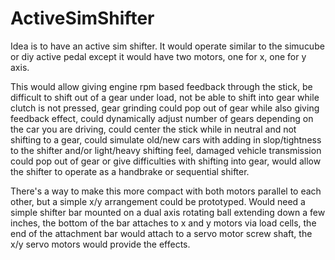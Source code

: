 # ActiveSimShifter
Idea is to have an active sim shifter.
It would operate similar to the simucube or diy active pedal except it would have two motors, one for x, one for y axis.

This would allow giving engine rpm based feedback through the stick, 
  be difficult to shift out of a gear under load, 
  not be able to shift into gear while clutch is not pressed, 
  gear grinding could pop out of gear while also giving feedback effect, 
  could dynamically adjust number of gears depending on the car you are driving, 
  could center the stick while in neutral and not shifting to a gear, 
  could simulate old/new cars with adding in slop/tightness to the shifter and/or light/heavy shifting feel,
  damaged vehicle transmission could pop out of gear or give difficulties with shifting into gear,
  would allow the shifter to operate as a handbrake or sequential shifter.

There's a way to make this more compact with both motors parallel to each other, but a simple x/y arrangement could be prototyped.
Would need a simple shifter bar mounted on a dual axis rotating ball extending down a few inches, 
  the bottom of the bar attaches to x and y motors via load cells,
  the end of the attachment bar would attach to a servo motor screw shaft,
  the x/y servo motors would provide the effects.
